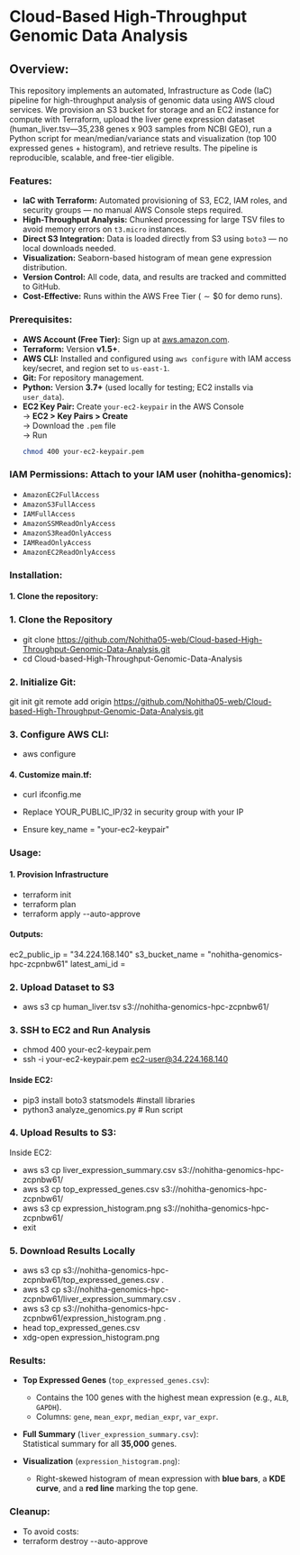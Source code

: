 # Cloud-Based High-Throughput Genomic Data Analysis

## Overview:

This repository implements an automated, Infrastructure as Code (IaC) pipeline for high-throughput analysis of genomic data using AWS cloud services. We provision an S3 bucket for storage and an EC2 instance for compute with Terraform, upload the liver gene expression dataset (human_liver.tsv—35,238 genes x 903 samples from NCBI GEO), run a Python script for mean/median/variance stats and visualization (top 100 expressed genes + histogram), and retrieve results. The pipeline is reproducible, scalable, and free-tier eligible.

### Features:
- **IaC with Terraform:** Automated provisioning of S3, EC2, IAM roles, and security groups — no manual AWS Console steps required.
- **High-Throughput Analysis:** Chunked processing for large TSV files to avoid memory errors on `t3.micro` instances.
- **Direct S3 Integration:** Data is loaded directly from S3 using `boto3` — no local downloads needed.
- **Visualization:** Seaborn-based histogram of mean gene expression distribution.
- **Version Control:** All code, data, and results are tracked and committed to GitHub.
- **Cost-Effective:** Runs within the AWS Free Tier ($\sim\$0$ for demo runs).

### Prerequisites:

- **AWS Account (Free Tier):** Sign up at [aws.amazon.com](https://aws.amazon.com).
- **Terraform:** Version **v1.5+**.
- **AWS CLI:** Installed and configured using `aws configure` with IAM access key/secret, and region set to `us-east-1`.
- **Git:** For repository management.
- **Python:** Version **3.7+** (used locally for testing; EC2 installs via `user_data`).
- **EC2 Key Pair:** Create `your-ec2-keypair` in the AWS Console  
  → **EC2 > Key Pairs > Create**  
  → Download the `.pem` file  
  → Run  
  ```bash
  chmod 400 your-ec2-keypair.pem

### IAM Permissions: Attach to your IAM user (nohitha-genomics):

- `AmazonEC2FullAccess`
- `AmazonS3FullAccess`
- `IAMFullAccess`
- `AmazonSSMReadOnlyAccess`
- `AmazonS3ReadOnlyAccess`
- `IAMReadOnlyAccess`
- `AmazonEC2ReadOnlyAccess`


### Installation:

#### 1. Clone the repository:

### 1. Clone the Repository

- git clone https://github.com/Nohitha05-web/Cloud-based-High-Throughput-Genomic-Data-Analysis.git
- cd Cloud-based-High-Throughput-Genomic-Data-Analysis 

### 2. Initialize Git:

git init
git remote add origin https://github.com/Nohitha05-web/Cloud-based-High-Throughput-Genomic-Data-Analysis.git

### 3. Configure AWS CLI:

- aws configure

#### 4. Customize main.tf:

- curl ifconfig.me

- Replace YOUR_PUBLIC_IP/32 in security group with your IP
- Ensure key_name = "your-ec2-keypair"

### Usage:
#### 1. Provision Infrastructure

- terraform init 
- terraform plan  
- terraform apply --auto-approve


#### Outputs:

ec2_public_ip = "34.224.168.140"
s3_bucket_name = "nohitha-genomics-hpc-zcpnbw61"
latest_ami_id = <sensitive>

### 2. Upload Dataset to S3

- aws s3 cp human_liver.tsv s3://nohitha-genomics-hpc-zcpnbw61/

### 3. SSH to EC2 and Run Analysis
- chmod 400 your-ec2-keypair.pem  
- ssh -i your-ec2-keypair.pem ec2-user@34.224.168.140


#### Inside EC2:
- pip3 install boto3 statsmodels    #install libraries
- python3 analyze_genomics.py     # Run script 


### 4. Upload Results to S3:
Inside EC2:
- aws s3 cp liver_expression_summary.csv s3://nohitha-genomics-hpc-zcpnbw61/
- aws s3 cp top_expressed_genes.csv s3://nohitha-genomics-hpc-zcpnbw61/
- aws s3 cp expression_histogram.png s3://nohitha-genomics-hpc-zcpnbw61/
- exit


### 5. Download Results Locally

- aws s3 cp s3://nohitha-genomics-hpc-zcpnbw61/top_expressed_genes.csv .
- aws s3 cp s3://nohitha-genomics-hpc-zcpnbw61/liver_expression_summary.csv .
- aws s3 cp s3://nohitha-genomics-hpc-zcpnbw61/expression_histogram.png .
- head top_expressed_genes.csv 
- xdg-open expression_histogram.png


### Results:
- **Top Expressed Genes** (`top_expressed_genes.csv`):  
  - Contains the 100 genes with the highest mean expression (e.g., `ALB`, `GAPDH`).  
  - Columns: `gene`, `mean_expr`, `median_expr`, `var_expr`.

- **Full Summary** (`liver_expression_summary.csv`):  
  Statistical summary for all **35,000** genes.

- **Visualization** (`expression_histogram.png`):  
  - Right-skewed histogram of mean expression with **blue bars**, a **KDE curve**, and a **red line** marking the top gene.

### Cleanup:
- To avoid costs:
- terraform destroy --auto-approve
 
